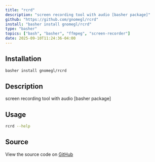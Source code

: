 ```yaml
---
title: "rcrd"
description: "screen recording tool with audio [basher package]"
github: "https://github.com/gnomegl/rcrd"
install: "basher install gnomegl/rcrd"
type: "basher"
topics: ["bash", "basher", "ffmpeg", "screen-recorder"]
date: 2025-09-10T11:24:36-04:00
---
```


## Installation

```bash
basher install gnomegl/rcrd
```

## Description

screen recording tool with audio [basher package]

## Usage

```bash
rcrd --help
```

## Source

View the source code on [GitHub](https://github.com/gnomegl/rcrd)
